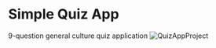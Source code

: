 # Simple Quiz App
9-question general culture quiz application
![QuizAppProject](https://github.com/Burak-inci/Project/blob/main/Quiz_App/img/screenshot.png)
